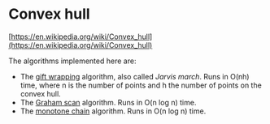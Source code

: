# Convex hull

[https://en.wikipedia.org/wiki/Convex_hull](https://en.wikipedia.org/wiki/Convex_hull)

The algorithms implemented here are:

- The [gift wrapping](https://en.wikipedia.org/wiki/Gift_wrapping_algorithm) algorithm, also called *Jarvis march*. Runs in O(nh) time, where n is the number of points and h the number of points on the convex hull.
- The [Graham scan](https://en.wikipedia.org/wiki/Graham_scan) algorithm. Runs in O(n log n) time.
- The [monotone chain](https://en.wikibooks.org/wiki/Algorithm_Implementation/Geometry/Convex_hull/Monotone_chain) algorithm. Runs in O(n log n) time.
